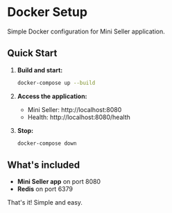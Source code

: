 # Docker Setup

Simple Docker configuration for Mini Seller application.

## Quick Start

1. **Build and start:**
   ```bash
   docker-compose up --build
   ```

2. **Access the application:**
   - Mini Seller: http://localhost:8080
   - Health: http://localhost:8080/health

3. **Stop:**
   ```bash
   docker-compose down
   ```

## What's included

- **Mini Seller app** on port 8080
- **Redis** on port 6379

That's it! Simple and easy.